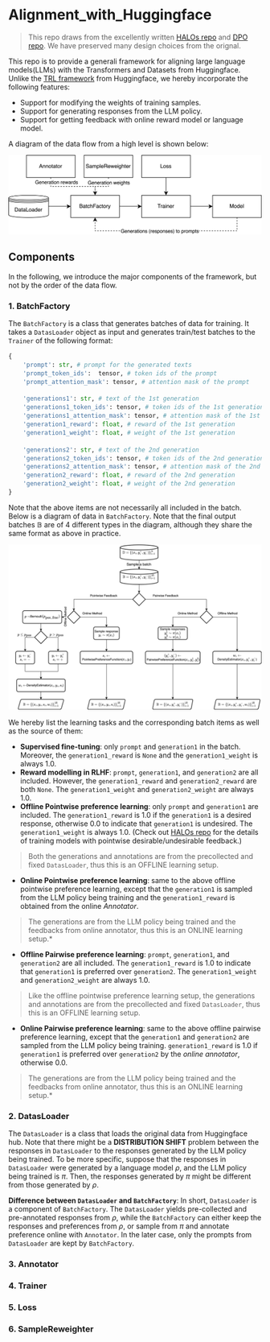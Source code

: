 # Alignment_with_Huggingface

> This repo draws from the excellently written [HALOs repo](https://github.com/ContextualAI/HALOs) and [DPO repo](https://github.com/eric-mitchell/direct-preference-optimization). We have preserved many design choices from the orignal.

This repo is to provide a generali framework for aligning large language models(LLMs) with the Transformers and Datasets from Huggingface.
Unlike the [TRL framework](https://huggingface.co/docs/trl/index) from Huggingface, we hereby incorporate the following features:

- Support for modifying the weights of training samples.
- Support for generating responses from the LLM policy.
- Support for getting feedback with online reward model or language model.

A diagram of the data flow from a high level is shown below:

![Data flow.](https://github.com/Shawn-Guo-CN/Alignment_with_Huggingface/blob/main/docs/figs/sys_data_flow.png)

## Components

In the following, we introduce the major components of the framework, but not by the order of the data flow.

### 1. BatchFactory

The `BatchFactory` is a class that generates batches of data for training. It takes a `DatasLoader` object as input and generates train/test batches to the `Trainer` of the following format:

```python
{
    'prompt': str, # prompt for the generated texts
    'prompt_token_ids':  tensor, # token ids of the prompt
    'prompt_attention_mask': tensor, # attention mask of the prompt

    'generations1': str, # text of the 1st generation
    'generations1_token_ids': tensor, # token ids of the 1st generation
    'generations1_attention_mask': tensor, # attention mask of the 1st generation
    'generation1_reward': float, # reward of the 1st generation
    'generation1_weight': float, # weight of the 1st generation

    'generations2': str, # text of the 2nd generation
    'generations2_token_ids': tensor, # token ids of the 2nd generation
    'generations2_attention_mask': tensor, # attention mask of the 2nd generation
    'generation2_reward': float, # reward of the 2nd generation
    'generation2_weight': float, # weight of the 2nd generation
}
```

Note that the above items are not necessarily all included in the batch. Below is a diagram of data in `BatchFactory`. Note that the final output batches $\mathbb{B}$ are of 4 different types in the diagram, although they share the same format as above in practice.

![Data flow in BatchFactory.](https://github.com/Shawn-Guo-CN/Alignment_with_Huggingface/blob/main/docs/figs/data_flow.png)

We hereby list the learning tasks and the corresponding batch items as well as the source of them:

- **Supervised fine-tuning**: only `prompt` and `generation1` in the batch. Moreover, the `generation1_reward` is `None` and the `generation1_weight` is always 1.0.
- **Reward modelling in RLHF**: `prompt`, `generation1`, and `generation2` are all included. However, the `generation1_reward` and `generation2_reward` are both `None`. The `generation1_weight` and `generation2_weight` are always 1.0.
- **Offline Pointwise preference learning**: only `prompt` and `generation1` are included. The `generation1_reward` is 1.0 if the `generation1` is a desired response, otherwise 0.0 to indicate that `generation1` is undesired. The `generation1_weight` is always 1.0. (Check out [HALOs repo](https://github.com/ContextualAI/HALOs) for the details of training models with pointwise desirable/undesirable feedback.) 
> Both the generations and annotations are from the precollected and fixed `DatasLoader`, thus this is an OFFLINE learning setup.
- **Online Pointwise preference learning**: same to the above offline pointwise preference learning, except that the `generation1` is sampled from the LLM policy being training and the `generation1_reward` is obtained from the online *Annotator*. 
> The generations are from the LLM policy being trained and the feedbacks from online annotator, thus this is an ONLINE learning setup.*
- **Offline Pairwise preference learning**: `prompt`, `generation1`, and `generation2` are all included. The `generation1_reward` is 1.0 to indicate that `generation1` is preferred over `generation2`. The `generation1_weight` and `generation2_weight` are always 1.0.
> Like the offline pointwise preference learning setup, the generations and annotations are from the precollected and fixed `DatasLoader`, thus this is an OFFLINE learning setup.
- **Online Pairwise preference learning**: same to the above offline pairwise preference learning, except that the `generation1` and `generation2` are sampled from the LLM policy being training. `generation1_reward` is 1.0 if `generation1` is preferred over `generation2` by the *online annotator*, otherwise 0.0.
> The generations are from the LLM policy being trained and the feedbacks from online annotator, thus this is an ONLINE learning setup.*

### 2. DatasLoader

The `DatasLoader` is a class that loads the original data from Huggingface hub. Note that there might be a **DISTRIBUTION SHIFT** problem between the responses in `DatasLoader` to the responses generated by the LLM policy being trained. To be more specific, suppose that the responses in `DatasLoader` were generated by a language model $\rho$, and the LLM policy being trained is $\pi$. Then, the responses generated by $\pi$ might be different from those generated by $\rho$.

**Difference between `DatasLoader` and `BatchFactory`**:  In short, `DatasLoader` is a component of `BatchFactory`. The `DatasLoader` yields pre-collected and pre-annotated responses from $\rho$, while the `BatchFactory` can either keep the responses and preferences from $\rho$, or sample from $\pi$ and annotate preference online with `Annotator`. In the later case, only the prompts from `DatasLoader` are kept by `BatchFactory`.

### 3. Annotator

### 4. Trainer

### 5. Loss

### 6. SampleReweighter

